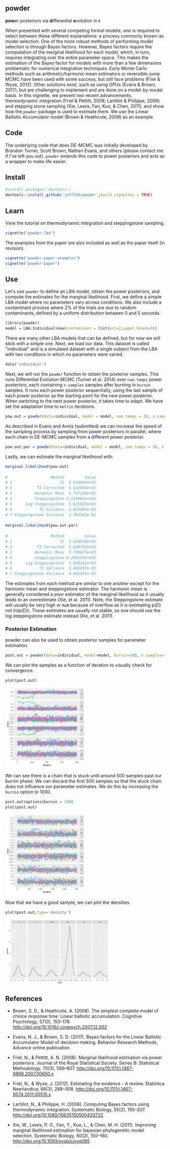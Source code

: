 
<!-- README.md is generated from README.Rmd. Please edit that file -->
powder
------

**pow**er posteriors via **d**ifferential **e**volution in **r**

When presented with several competing formal models, one is required to select between these different explanations: a process commonly known as model selection. One of the more robust methods of performing model selection is through Bayes factors. However, Bayes factors require the computation of the marginal likelihood for each model, which, in turn, requires integrating over the entire parameter space. This makes the estimation of the Bayes factor for models with more than a few dimensions problematic for numerical integration techniques. Early Monte Carlo methods such as arithmetic/harmonic mean estimators or reversible-jump MCMC have been used with some success, but still face problems (Friel & Wyse, 2012). Other solutions exist, such as using GPUs (Evans & Brown, 2017), but are challenging to implement and are done on a model-by-model basis. In this vignette, we present two recent advancements, thermodynamic integration (Friel & Pettitt, 2008; Lartillot & Philippe, 2006) and stepping stone sampling (Xie, Lewis, Fan, Kuo, & Chen, 2011), and show how the `powder` package is used to estimate them. We use the Linear Ballistic Accumulator model (Brown & Heathcote, 2008) as an example.

Code
----

The underlying code that does DE-MCMC was initially developed by Brandon Turner, Scott Brown, Nathan Evans, and others (please contact me if I've left you out). `powder` extends this code to power posteriors and acts as a wrapper to make life easier.

Install
-------

``` r
#install.packages('devtools')
devtools::install_github('jeff324/powder',build_vignettes = TRUE)
```

Learn
-----

View the tutorial on thermodynamic integration and steppingstone sampling.

``` r
vignette("powder-lba")
```

The examples from the paper are also included as well as the paper itself (in revision).

``` r
vignette("powder-paper-examples")
vignette("powder-paper")
```

Use
---

Let's use `powder` to define an LBA model, obtain the power posteriors, and compute the estimates for the marginal likelihood. First, we define a simple LBA model where no parameters vary across conditions. We also include a contaminant process where 2% of the trials are due to random contaminants, defined by a uniform distribution between 0 and 5 seconds.

``` r
library(powder)
model = LBA.Individual$new(contaminant = list(pct=2,upper.bound=5))
```

There are many other LBA models that can be defined, but for now we will stick with a simple one. Next, we load our data. This dataset is called "individual" and is a simulated dataset with a single subject from the LBA with two conditions in which no parameters were varied.

``` r
data('individual')
```

Next, we will run the `powder` function to obtain the posterior samples. This runs Differential Evolution MCMC (Turner et al. 2014) over `num.temps` power posteriors, each containing `n.samples` samples after burning in `burnin` samples. It runs each power posterior sequentially, using the last sample of each power posterior as the starting point for the new power posterior. When switching to the next power posterior, it takes time to adapt. We have set the adaptation time to `meltin` iterations.

``` r
pow.out = powder(data=individual, model = model, num.temps = 30, n.samples = 100, burnin=200, meltin = 50)
```

As described in Evans and Annis (submitted) we can increase the speed of the sampling process by sampling from power posteriors in parallel, where each chain in DE-MCMC samples from a different power posterior.

``` r
pow.out.par = powder(data=individual, model = model, num.temps = 30, n.samples = 800, burnin=200, method='parallel')
```

Lastly, we can estimate the marginal likelihood with:

``` r
marginal.likelihood(pow.out)

#                   Method         Value
# 1                     TI  5.618604e+02
# 2           TI Corrected  5.622093e+02
# 3          Harmonic Mean  5.757236e+02
# 4          Steppingstone 5.219464e+242
# 5      Log Steppingstone  5.621025e+02
# 6            TI Variance  2.653665e-03
# 7 Steppingstone Variance  2.263343e-02

marginal.likelihood(pow.out.par)

#                   Method         Value
# 1                     TI  5.628619e+02
# 2           TI Corrected  5.630752e+02
# 3          Harmonic Mean  5.739877e+02
# 4          Steppingstone 8.260357e+242
# 5      Log Steppingstone  5.628241e+02
# 6            TI Variance  3.445207e-03
# 7 Steppingstone Variance  4.691691e-02
```

The estimates from each method are similar to one another except for the harmonic mean and steppingstone estimator. The harmonic mean is generally considered a poor estimator of the marginal likelihood as it usually leads to an overestimate (Xie, et al. 2011). Note, the Steppingstone estimate will usually be very high or `NaN` because of overflow as it is estimating p(D) not ln(p(D)). These estimates are usually not stable, so one should use the log steppingstone estimate instead (Xie, et al. 2011).

### Posterior Estimation

powder can also be used to obtain posterior samples for parameter estimation.

``` r
post.out = powder(data=individual, model=model, burnin=500, n.samples=1000, method='posterior')
```

We can plot the samples as a function of iteration to visually check for convergence.

``` r
plot(post.out)
```

<img src="vignettes/lba_ind_iteration.jpeg" width="50%" />

We can see there is a chain that is stuck until around 500 samples past our burnin phase. We can discard the first 500 samples so that the stuck chain does not influence our parameter estimates. We do this by increasing the `burnin` option to 1000.

``` r
post.out$options$burnin = 1000
plot(post.out)
```

<img src="vignettes/lba_ind_iteration_cut.jpeg" width="50%" />

Now that we have a good sample, we can plot the densities.

``` r
plot(post.out,type='density')
```

<img src="vignettes/lba_ind_dens.jpeg" width="65%" />

References
----------

-   Brown, S. D., & Heathcote, A. (2008). The simplest complete model of choice response time: Linear ballistic accumulation. Cognitive Psychology, 57(3), 153–178. <http://doi.org/10.1016/j.cogpsych.2007.12.002>

-   Evans, N. J., & Brown, S. D. (2017). Bayes factors for the Linear Ballistic Accumulator Model of decision-making. Behavior Research Methods, Advance online publication.

-   Friel, N., & Pettitt, A. N. (2008). Marginal likelihood estimation via power posteriors. Journal of the Royal Statistical Society. Series B: Statistical Methodology, 70(3), 589–607. <http://doi.org/10.1111/j.1467-9868.2007.00650.x>

-   Friel, N., & Wyse, J. (2012). Estimating the evidence - A review. Statistica Neerlandica, 66(3), 288–308. <http://doi.org/10.1111/j.1467-9574.2011.00515.x>

-   Lartillot, N., & Philippe, H. (2006). Computing Bayes factors using thermodynamic integration. Systematic Biology, 55(2), 195–207. <http://doi.org/10.1080/10635150500433722>

-   Xie, W., Lewis, P. O., Fan, Y., Kuo, L., & Chen, M. H. (2011). Improving marginal likelihood estimation for bayesian phylogenetic model selection. Systematic Biology, 60(2), 150–160. <http://doi.org/10.1093/sysbio/syq085>
